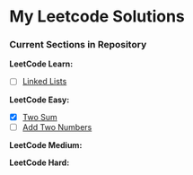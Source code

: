 # My Leetcode Solutions

### Current Sections in Repository

**LeetCode Learn:**
- [ ] [Linked Lists](https://github.com/jshabun/leetcode/tree/main/leetcode-learn/linked-list)

**LeetCode Easy:**
- [x] [Two Sum](https://github.com/jshabun/leetcode/tree/main/leetcode-problems/two-sum)
- [ ] [Add Two Numbers](https://github.com/jshabun/leetcode/tree/main/leetcode-problems/add-two-numbers)

**LeetCode Medium:**

**LeetCode Hard:**
